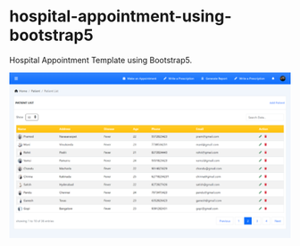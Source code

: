 # hospital-appointment-using-bootstrap5
Hospital Appointment Template using Bootstrap5.

<img src="https://github.com/pramod-ravuri/hospital-appointment-using-bootstrap5/blob/main/hospital-appointment/assets/images/hospital-appointment.png" alt="hospital-appointment">
